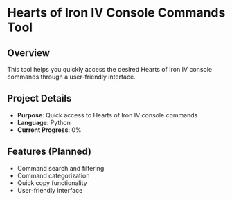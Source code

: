 # Hearts of Iron IV Console Commands Tool

## Overview
This tool helps you quickly access the desired Hearts of Iron IV console commands through a user-friendly interface.

## Project Details
- **Purpose**: Quick access to Hearts of Iron IV console commands
- **Language**: Python
- **Current Progress**: 0%

## Features (Planned)
- Command search and filtering
- Command categorization
- Quick copy functionality
- User-friendly interface
